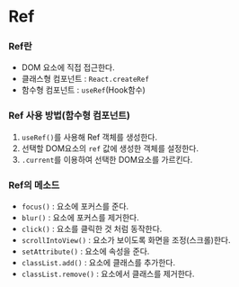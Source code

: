 # Ref

### Ref란
- DOM 요소에 직접 접근한다.
- 클래스형 컴포넌트 : `React.createRef`
- 함수형 컴포넌트 : `useRef`(Hook함수)

### Ref 사용 방법(함수형 컴포넌트)
1. `useRef()`를 사용해 Ref 객체를 생성한다.
2. 선택할 DOM요소의 `ref` 값에 생성한 객체를 설정한다.
3. `.current`를 이용하여 선택한 DOM요소를 가르킨다.

### Ref의 메소드
- `focus()` : 요소에 포커스를 준다.
- `blur()` : 요소에 포커스를 제거한다.
- `click()` : 요소를 클릭한 것 처럼 동작한다.
- `scrollIntoView()` : 요소가 보이도록 화면을 조정(스크롤)한다.
- `setAttribute()` : 요소에 속성을 준다.
- `classList.add()` : 요소에 클래스를 추가한다.
- `classList.remove()` : 요소에서 클래스를 제거한다.